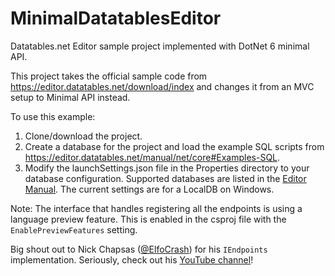 # MinimalDatatablesEditor
Datatables.net Editor sample project implemented with DotNet 6 minimal API.

This project takes the official sample code from https://editor.datatables.net/download/index and changes it from an MVC setup to Minimal API instead.

To use this example: 
1. Clone/download the project.
2. Create a database for the project and load the example SQL scripts from https://editor.datatables.net/manual/net/core#Examples-SQL.
3. Modify the launchSettings.json file in the Properties directory to your database configuration. Supported databases are listed in the [Editor Manual](https://editor.datatables.net/manual/net/core#Database-connection). The current settings are for a LocalDB on Windows.

Note: The interface that handles registering all the endpoints is using a language preview feature. This is enabled in the csproj file with the ``EnablePreviewFeatures`` setting. 

Big shout out to Nick Chapsas ([@ElfoCrash](https://github.com/Elfocrash/elfocrash)) for his ``IEndpoints`` implementation. Seriously, check out his [YouTube channel](https://www.youtube.com/c/Elfocrash)! 